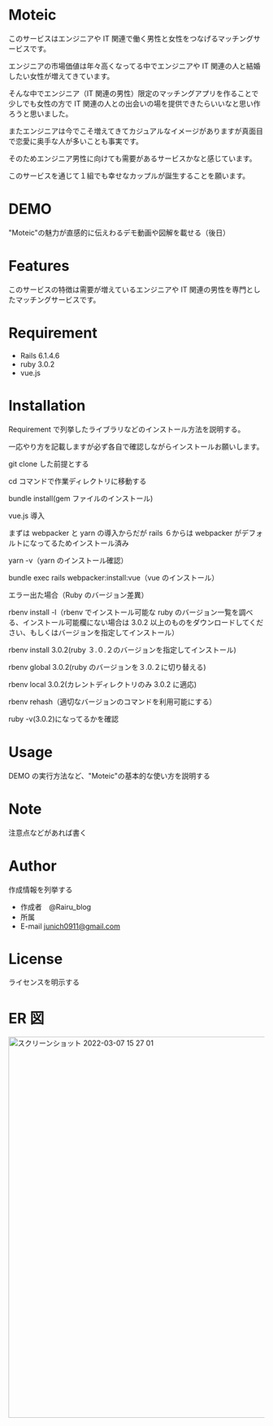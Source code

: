 # Moteic

このサービスはエンジニアや IT 関連で働く男性と女性をつなげるマッチングサービスです。

エンジニアの市場価値は年々高くなってる中でエンジニアや IT 関連の人と結婚したい女性が増えてきています。

そんな中でエンジニア（IT 関連の男性）限定のマッチングアプリを作ることで少しでも女性の方で IT 関連の人との出会いの場を提供できたらいいなと思い作ろうと思いました。

またエンジニアは今でこそ増えてきてカジュアルなイメージがありますが真面目で恋愛に奥手な人が多いことも事実です。

そのためエンジニア男性に向けても需要があるサービスかなと感じています。

このサービスを通じて１組でも幸せなカップルが誕生することを願います。

# DEMO

"Moteic"の魅力が直感的に伝えわるデモ動画や図解を載せる（後日）

# Features

このサービスの特徴は需要が増えているエンジニアや IT 関連の男性を専門としたマッチングサービスです。

# Requirement

- Rails 6.1.4.6
- ruby 3.0.2
- vue.js

# Installation

Requirement で列挙したライブラリなどのインストール方法を説明する。

一応やり方を記載しますが必ず各自で確認しながらインストールお願いします。

git clone した前提とする

cd コマンドで作業ディレクトリに移動する

bundle install(gem ファイルのインストール)

vue.js 導入

まずは webpacker と yarn の導入からだが rails ６からは webpacker がデフォルトになってるためインストール済み

yarn -v（yarn のインストール確認）

bundle exec rails webpacker:install:vue（vue のインストール）

エラー出た場合（Ruby のバージョン差異）

rbenv install -l（rbenv でインストール可能な ruby のバージョン一覧を調べる、インストール可能欄にない場合は 3.0.2 以上のものをダウンロードしてください、もしくはバージョンを指定してインストール）

rbenv install 3.0.2(ruby ３.０.２のバージョンを指定してインストール)

rbenv global 3.0.2(ruby のバージョンを３.0.２に切り替える)

rbenv local 3.0.2(カレントディレクトリのみ 3.0.2 に適応)

rbenv rehash（適切なバージョンのコマンドを利用可能にする）

ruby -v(3.0.2)になってるかを確認

# Usage

DEMO の実行方法など、"Moteic"の基本的な使い方を説明する

# Note

注意点などがあれば書く

# Author

作成情報を列挙する

- 作成者　@Rairu_blog
- 所属
- E-mail junich0911@gmail.com

# License

ライセンスを明示する

# ER 図

<img width="750" alt="スクリーンショット 2022-03-07 15 27 01" src="https://user-images.githubusercontent.com/85437356/156980841-1afeca4f-5fd4-4356-9e6e-baa6d4edd30c.png">
